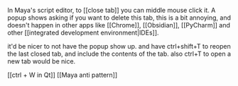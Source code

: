 In Maya's script editor,  to [[close tab]] you can middle mouse click it.
A popup shows asking if you want to delete this tab, this is a bit annoying, and doesn't happen in other apps like [[Chrome]], [[Obsidian]], [[PyCharm]] and other [[integrated development environment|IDEs]].

it'd be nicer to not have the popup show up.
and have ctrl+shift+T to reopen the last closed tab, and include the contents of the tab.
also ctrl+T to open a new tab would be nice.

[[ctrl + W in Qt]]
[[Maya anti pattern]]